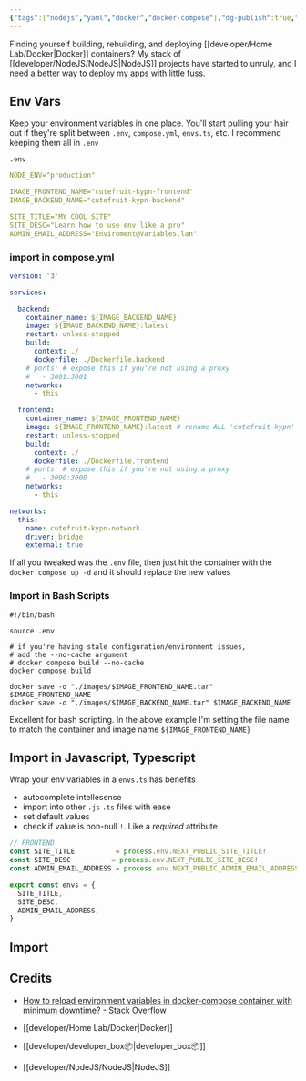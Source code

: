 ```yaml
---
{"tags":["nodejs","yaml","docker","docker-compose"],"dg-publish":true,"permalink":"/developer/docker/docker-compose-use-environment-variables-like-a-pro/","dgPassFrontmatter":true}
---
```


Finding yourself building, rebuilding, and deploying [[developer/Home Lab/Docker\|Docker]] containers? My stack of [[developer/NodeJS/NodeJS\|NodeJS]] projects have started to unruly, and I need a better way to deploy my apps with little fuss. 

## Env Vars

Keep your environment variables in one place. You'll start pulling your hair out if they're split between `.env`, `compose.yml`, `envs.ts`, etc.  I recommend keeping them all in `.env`

`.env`
```yml
NODE_ENV="production"

IMAGE_FRONTEND_NAME="cutefruit-kypn-frontend"
IMAGE_BACKEND_NAME="cutefruit-kypn-backend"

SITE_TITLE="MY COOL SITE"
SITE_DESC="Learn how to use env like a pro"
ADMIN_EMAIL_ADDRESS="Enviroment@Variables.lan"
```
### import in compose.yml
```yml
version: '3'

services:

  backend:
    container_name: ${IMAGE_BACKEND_NAME}
    image: ${IMAGE_BACKEND_NAME}:latest 
    restart: unless-stopped
    build: 
      context: ./
      dockerfile: ./Dockerfile.backend
    # ports: # expose this if you're not using a proxy
    #   - 3001:3001
    networks:
      - this

  frontend:
    container_name: ${IMAGE_FRONTEND_NAME}
    image: ${IMAGE_FRONTEND_NAME}:latest # rename ALL 'cutefruit-kypn' to a unique name 
    restart: unless-stopped
    build: 
      context: ./
      dockerfile: ./Dockerfile.frontend
    # ports: # expose this if you're not using a proxy
    #   - 3000:3000
    networks:
      - this

networks:    
  this:
    name: cutefruit-kypn-network
    driver: bridge  
    external: true 

```

If all you tweaked was the `.env` file, then just hit the container with the `docker compose up -d` and it should replace the new values

### Import in Bash Scripts
```shell
#!/bin/bash

source .env

# if you're having stale configuration/environment issues, 
# add the --no-cache argument
# docker compose build --no-cache
docker compose build 

docker save -o "./images/$IMAGE_FRONTEND_NAME.tar" $IMAGE_FRONTEND_NAME
docker save -o "./images/$IMAGE_BACKEND_NAME.tar" $IMAGE_BACKEND_NAME
```

Excellent for bash scripting. In the above example I'm setting the file name to match the container and image name `${IMAGE_FRONTEND_NAME}`

## Import in Javascript, Typescript

Wrap your env variables in a `envs.ts` has benefits
- autocomplete intellesense
- import into other `.js` `.ts` files with ease
- set default values 
- check if value is non-null `!`. Like a *required* attribute

```ts
// FRONTEND      
const SITE_TITLE          = process.env.NEXT_PUBLIC_SITE_TITLE! 
const SITE_DESC          = process.env.NEXT_PUBLIC_SITE_DESC! 
const ADMIN_EMAIL_ADDRESS = process.env.NEXT_PUBLIC_ADMIN_EMAIL_ADDRESS!

export const envs = {
  SITE_TITLE,
  SITE_DESC,
  ADMIN_EMAIL_ADDRESS,
} 
```

## Import
## Credits
- [How to reload environment variables in docker-compose container with minimum downtime? - Stack Overflow](https://stackoverflow.com/questions/42149529/how-to-reload-environment-variables-in-docker-compose-container-with-minimum-dow)

- [[developer/Home Lab/Docker\|Docker]]
- [[developer/developer_box📦\|developer_box📦]]
- [[developer/NodeJS/NodeJS\|NodeJS]]